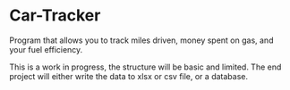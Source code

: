 # Car-Tracker
Program that allows you to track miles driven, money spent on gas, and your fuel efficiency. 


This is a work in progress, the structure will be basic and limited.
The end project will either write the data to xlsx or csv file, or a database.